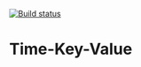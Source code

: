 [![Build status](https://ci.appveyor.com/api/projects/status/7ts4ela3lmid0jfy?svg=true)](https://ci.appveyor.com/project/MartinJLenardon/tkv)

# Time-Key-Value